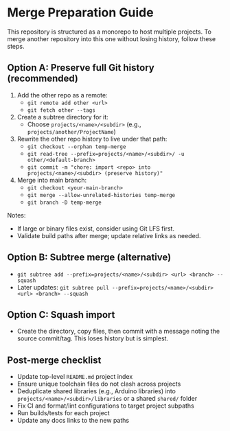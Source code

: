 # Merge Preparation Guide

This repository is structured as a monorepo to host multiple projects. To merge another repository into this one without losing history, follow these steps.

## Option A: Preserve full Git history (recommended)

1. Add the other repo as a remote:
   - `git remote add other <url>`
   - `git fetch other --tags`
2. Create a subtree directory for it:
   - Choose `projects/<name>/<subdir>` (e.g., `projects/another/ProjectName`)
3. Rewrite the other repo history to live under that path:
   - `git checkout --orphan temp-merge`
   - `git read-tree --prefix=projects/<name>/<subdir>/ -u other/<default-branch>`
   - `git commit -m "chore: import <repo> into projects/<name>/<subdir> (preserve history)"`
4. Merge into main branch:
   - `git checkout <your-main-branch>`
   - `git merge --allow-unrelated-histories temp-merge`
   - `git branch -D temp-merge`

Notes:
- If large or binary files exist, consider using Git LFS first.
- Validate build paths after merge; update relative links as needed.

## Option B: Subtree merge (alternative)

- `git subtree add --prefix=projects/<name>/<subdir> <url> <branch> --squash`
- Later updates: `git subtree pull --prefix=projects/<name>/<subdir> <url> <branch> --squash`

## Option C: Squash import

- Create the directory, copy files, then commit with a message noting the source commit/tag. This loses history but is simplest.

## Post-merge checklist

- Update top-level `README.md` project index
- Ensure unique toolchain files do not clash across projects
- Deduplicate shared libraries (e.g., Arduino libraries) into `projects/<name>/<subdir>/libraries` or a shared `shared/` folder
- Fix CI and format/lint configurations to target project subpaths
- Run builds/tests for each project
- Update any docs links to the new paths